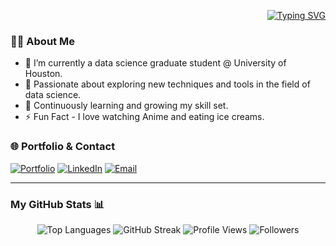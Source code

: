 <div align="right">

[![Typing SVG](https://readme-typing-svg.demolab.com?font=Fira+Code&pause=1000&color=0000FF&width=720&lines=%F0%9F%91%8B+Hello%2C+I+am+Sujitha+Ravichandran)](https://git.io/typing-svg)

</div>

### 👩‍💻 About Me
- 🔭 I’m currently a data science graduate student @ University of Houston.
- 🌱 Passionate about exploring new techniques and tools in the field of data science.
- 📖 Continuously learning and growing my skill set.
- ⚡ Fun Fact - I love watching Anime and eating ice creams.

### 🌐 Portfolio & Contact
[![Portfolio](https://img.shields.io/badge/Portfolio-0077B5?style=for-the-badge&logo=portfolio&logoColor=white)](https://sujims22.github.io/sujitharavichandran/)
[![LinkedIn](https://img.shields.io/badge/LinkedIn-0077B5?style=for-the-badge&logo=linkedin&logoColor=white)](https://www.linkedin.com/in/sujitharavichandran/)
[![Email](https://img.shields.io/badge/Email-D14836?style=for-the-badge&logo=gmail&logoColor=white)](mailto:sravich8@cougarnet.uh.edu)

---
### My GitHub Stats 📊
<div align="center">
   <div>
       <!-- <img src="https://github-readme-stats.vercel.app/api?username=sujims22&show_icons=true" alt="Your GitHub Stats" /> -->
      <img src="https://github-readme-stats.vercel.app/api/top-langs/?username=sujims22&layout=compact" alt="Top Languages" />
      <img src="https://github-readme-streak-stats.herokuapp.com/?user=sujims22" alt="GitHub Streak" />
      <img src="https://komarev.com/ghpvc/?username=sujims22" alt="Profile Views" />
      <img src="https://img.shields.io/github/followers/sujims22?style=social" alt="Followers" />
   </div>
</div>







